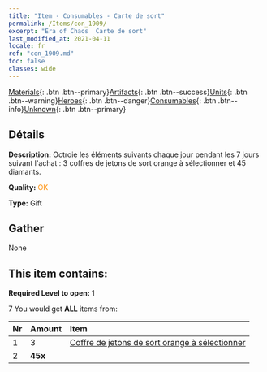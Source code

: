 ```yaml
---
title: "Item - Consumables - Carte de sort"
permalink: /Items/con_1909/
excerpt: "Era of Chaos  Carte de sort"
last_modified_at: 2021-04-11
locale: fr
ref: "con_1909.md"
toc: false
classes: wide
---
```

 [Materials](/fr/Items/){: .btn .btn--primary}[Artifacts](/fr/Items/Artifacts/){: .btn .btn--success}[Units](/fr/Items/Units/){: .btn .btn--warning}[Heroes](/fr/Items/Heroes/){: .btn .btn--danger}[Consumables](/fr/Items/Consumables/){: .btn .btn--info}[Unknown](/fr/Items/Unknown/){: .btn .btn--primary}

## Détails
 **Description:** Octroie les éléments suivants chaque jour pendant les 7 jours suivant l'achat : 3 coffres de jetons de sort orange à sélectionner et 45 diamants.

 **Quality:** <span style="color: #FF8C00">OK</span>

 **Type:** Gift

## Gather

  None

## This item contains:

 **Required Level to open:** 1

 7 You would get **ALL** items  from:

  | Nr | Amount |     Item    |
  |:---|:-------|:------------|
  | 1 | 3 | [Coffre de jetons de sort orange à sélectionner](/fr/Items/con_1914/) | 
  | 2 |  **45x** | <i class="fas fa-gem"/> |  | 
